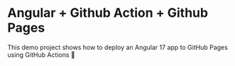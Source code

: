 # Angular + Github Action + Github Pages
This demo project shows how to deploy an Angular 17 app to GitHub Pages using GitHub Actions 🚀
